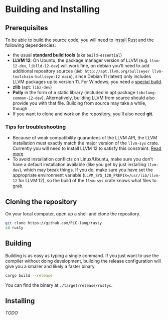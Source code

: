 # Building and Installing

## Prerequisites
To be able to build the source code, you will need to [install Rust](https://www.rust-lang.org/tools/install)
and the following dependencies:
* the usual **standard build tools** (aka `build-essential`)
* **LLVM 12**: On Ubuntu, the package manager version of LLVM (e.g. `llvm-12-dev`, `liblld-12-dev`) will work fine,
on debian you'll need to add additional repository sources (`deb http://apt.llvm.org/bullseye/ llvm-toolchain-bullseye-12 main`), since Debian 11 (latest) only includes LLVM packages up to version 11. For Windows, you need a
[special build](https://github.com/PLC-lang/llvm-package-windows/releases/tag/v12.0.1).
* **zlib** (apt: `libz-dev`)
* **Polly** in the form of a static library (included in apt package `libclang-common-12-dev`). Alternatively,
building LLVM from source should also provide you with that file. Building from source may take a while, though.
* If you want to clone and work on the repository, you'll also need **git**.

### Tips for troubleshooting
* Because of weak compatibility guarantees of the LLVM API, the LLVM installation must exactly match the
major version of the `llvm-sys` crate. Currently you will need to install LLVM 12 to satisfy this constraint.
[Read more](https://crates.io/crates/llvm-sys)
* To avoid installation conflicts on Linux/Ubuntu, make sure you don't have a default installation available
(like you get by just installing `llvm-dev`), which may break things. If you do, make sure you have set
the appropriate environment variable (`LLVM_SYS_120_PREFIX=/usr/lib/llvm-12` for LLVM 12), so
the build of the `llvm-sys` crate knows what files to grab.

## Cloning the repository
On your local computer, open up a shell and clone the repository.
```bash
git clone https://github.com/PLC-lang/rusty
cd rusty
```

## Building
Building is as easy as typing a single command. If you just want to use the
compiler without doing development, building the release configuration will
give you a smaller and likely a faster binary.
```bash
cargo build --release
```

You can find the binary at `./target/release/rustyc`.

## Installing
_TODO_

